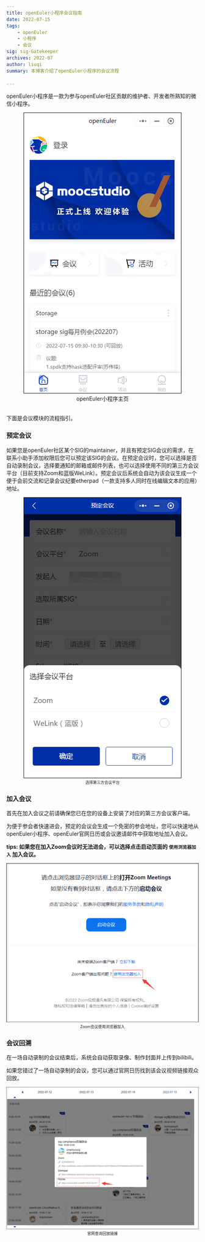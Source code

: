 ```yaml
--- 
title: openEuler小程序会议指南
date: 2022-07-15
tags:
    - openEuler
    - 小程序
    - 会议
sig: sig-Gatekeeper
archives: 2022-07
author: liuqi
summary: 本博客介绍了openEuler小程序的会议流程

---
```


openEuler小程序是一款为参与openEuler社区贡献的维护者、开发者所熟知的微信小程序。

<div align="center"><img src="2022-07-15-openeuler-miniprogram-guide-01.png" alt=""/></div>

<div align="center" font-size=10px><span>openEuler小程序主页</span></div><br/>

下面是会议模块的流程指引。


### 预定会议

如果您是openEuler社区某个SIG的maintainer，并且有预定SIG会议的需求，在联系小助手添加权限后您可以预定该SIG的会议。在预定会议时，您可以选择是否自动录制会议，选择要通知的邮箱或邮件列表，也可以选择使用不同的第三方会议平台（目前支持Zoom和蓝版WeLink）。预定会议后系统会自动为该会议生成一个便于会前交流和记录会议纪要etherpad（一款支持多人同时在线编辑文本的应用）地址。
 
<div align="center"><img src="2022-07-15-openeuler-miniprogram-guide-02.png" alt=""/></div>

<div style="text-align:center;font-size:10px"><span>选择第三方会议平台</span></div>


### 加入会议

首先在加入会议之前请确保您已在您的设备上安装了对应的第三方会议客户端。

为便于参会者快速进会，预定的会议会生成一个免密的参会地址，您可以快速地从openEuler小程序、openEuler官网日历或会议邀请邮件中获取地址加入会议。

**tips: 如果您在加入Zoom会议时无法进会，可以选择点击启动页面的 `使用浏览器加入` 加入会议。**

<div style="text-align:center"><img src="2022-07-15-openeuler-miniprogram-guide-03.png" alt=""/></div>

<div style="text-align:center;font-size:10px"><span>Zoom会议使用浏览器加入</span></div>


### 会议回溯

在一场自动录制的会议结束后，系统会自动获取录像、制作封面并上传到bilibili。

如果您错过了一场自动录制的会议，您可以通过官网日历找到该会议视频链接观众回放。

<div style="text-align:center"><img src="2022-07-15-openeuler-miniprogram-guide-04.png" alt=""/></div>

<div style="text-align:center;font-size:10px"><span>官网查询回放链接</span></div>

